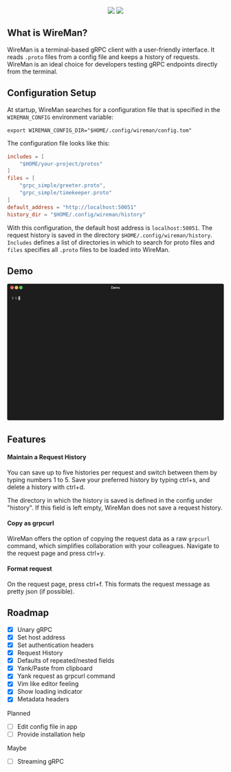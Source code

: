 <p align="center">
    <img src="https://github.com/preiter93/wireman/blob/main/resources/logo-light.png?raw=true#gh-light-mode-only" width="700"/>
    <img src="https://github.com/preiter93/wireman/blob/main/resources/logo-dark.png?raw=true#gh-dark-mode-only" width="700"/>
</p>

## What is WireMan?

WireMan is a terminal-based gRPC client with a user-friendly interface. It reads `.proto` files from a config file and keeps a history of requests.
WireMan is an ideal choice for developers testing gRPC endpoints directly from the terminal.

## Configuration Setup

At startup, WireMan searches for a configuration file that is specified in the `WIREMAN_CONFIG` environment variable:
```
export WIREMAN_CONFIG_DIR="$HOME/.config/wireman/config.tom"
```
The configuration file looks like this:
```toml
includes = [
    "$HOME/your-project/protos"
]
files = [
    "grpc_simple/greeter.proto",
    "grpc_simple/timekeeper.proto"
]
default_address = "http://localhost:50051"
history_dir = "$HOME/.config/wireman/history"
```
With this configuration, the default host address is `localhost:50051`. The request history is saved in the directory `$HOME/.config/wireman/history`. `Includes` defines a list of directories in which to search for proto files and `files` specifies all `.proto` files to be loaded into WireMan.

## Demo

![](resources/demo.gif)

## Features

#### Maintain a Request History
You can save up to five histories per request and switch between them by typing numbers 1 to 5. Save your preferred history by typing ctrl+s, and delete a history with ctrl+d.

The directory in which the history is saved is defined in the config under "history". If this field is left empty, WireMan does not save a request history.

#### Copy as grpcurl
WireMan offers the option of copying the request data as a raw `grpcurl` command, which simplifies collaboration with your colleagues. Navigate to the request page and press ctrl+y.

#### Format request
On the request page, press ctrl+f. This formats the request message as pretty json (if possible).

## Roadmap

- [x] Unary gRPC
- [x] Set host address
- [x] Set authentication headers
- [x] Request History
- [x] Defaults of repeated/nested fields
- [x] Yank/Paste from clipboard
- [x] Yank request as grpcurl command
- [x] Vim like editor feeling
- [x] Show loading indicator
- [x] Metadata headers

Planned
- [ ] Edit config file in app
- [ ] Provide installation help

Maybe
- [ ] Streaming gRPC
